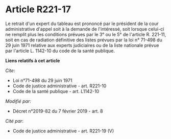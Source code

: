 # Article R221-17

Le retrait d'un expert du tableau est prononcé par le président de la cour administrative d'appel soit à la demande de
l'intéressé, soit lorsque celui-ci ne remplit plus les conditions prévues par le 3° ou le 5° de l'article R. 221-11, soit en
cas de radiation définitive des listes prévues par la loi n° 71-498 du 29 juin 1971 relative aux experts judiciaires ou de la
liste nationale prévue par l'article L. 1142-10 du code de la santé publique.

**Liens relatifs à cet article**

_Cite_:

  - Loi n°71-498 du 29 juin 1971
  - Code de justice administrative - art. R221-10
  - Code de la santé publique - art. L1142-10

_Modifié par_:

  - Décret n°2019-82 du 7 février 2019 - art. 8

_Cité par_:

  - Code de justice administrative - art. R221-19 (V)
